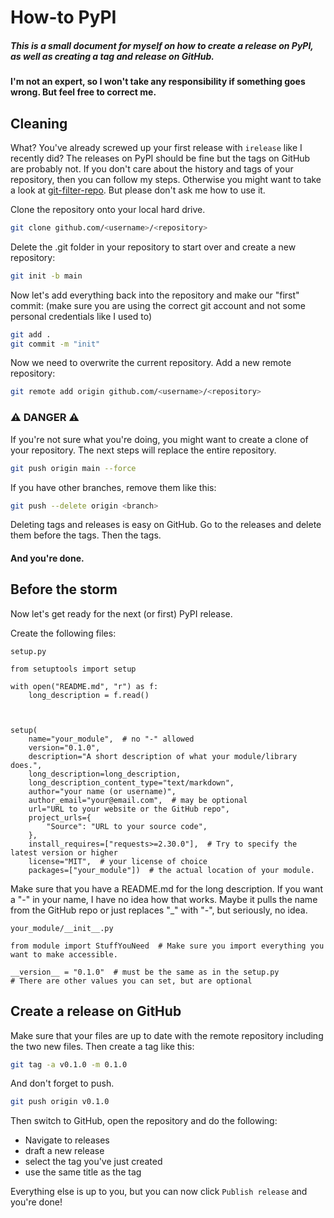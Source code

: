 # How-to PyPI

##### This is a small document for myself on how to create a release on PyPI, as well as creating a tag and release on GitHub.

#### I'm not an expert, so I won't take any responsibility if something goes wrong. But feel free to correct me.

## Cleaning

What? You've already screwed up your first release with `irelease` like I recently did? 
The releases on PyPI should be fine but the tags on GitHub are probably not.
If you don't care about the history and tags of your repository, then you can follow my steps.
Otherwise you might want to take a look at [git-filter-repo](https://github.com/newren/git-filter-repo). But please don't ask me how to use it.


Clone the repository onto your local hard drive.
```bash
git clone github.com/<username>/<repository>
```
Delete the .git folder in your repository to start over and create a new repository:
```bash
git init -b main
```

Now let's add everything back into the repository and make our "first" commit:
(make sure you are using the correct git account and not some personal credentials like I used to)
```bash
git add .
git commit -m "init"
```

Now we need to overwrite the current repository.
Add a new remote repository:
```bash
git remote add origin github.com/<username>/<repository>
```

### ⚠️ DANGER ⚠️

If you're not sure what you're doing, you might want to create a clone of your repository.
The next steps will replace the entire repository.

```bash
git push origin main --force
```

If you have other branches, remove them like this:
```bash
git push --delete origin <branch>
```

Deleting tags and releases is easy on GitHub. Go to the releases and delete them before the tags. Then the tags.

#### And you're done.


## Before the storm

Now let's get ready for the next (or first) PyPI release.

Create the following files:

`setup.py`
```python3
from setuptools import setup

with open("README.md", "r") as f:
    long_description = f.read()



setup(
    name="your_module",  # no "-" allowed
    version="0.1.0",
    description="A short description of what your module/library does.",
    long_description=long_description,
    long_description_content_type="text/markdown",
    author="your name (or username)",
    author_email="your@email.com",  # may be optional
    url="URL to your website or the GitHub repo",
    project_urls={
        "Source": "URL to your source code",
    },
    install_requires=["requests>=2.30.0"],  # Try to specify the latest version or higher
    license="MIT",  # your license of choice
    packages=["your_module"])  # the actual location of your module.
```
Make sure that you have a README.md for the long description.
If you want a "-" in your name, I have no idea how that works. Maybe it pulls the name from the GitHub repo or just replaces "_" with "-", but seriously, no idea.


`your_module/__init__.py`
```python3
from module import StuffYouNeed  # Make sure you import everything you want to make accessible.

__version__ = "0.1.0"  # must be the same as in the setup.py
# There are other values you can set, but are optional
```

## Create a release on GitHub

Make sure that your files are up to date with the remote repository including the two new files.
Then create a tag like this:
```bash
git tag -a v0.1.0 -m 0.1.0
```
And don't forget to push.
```bash
git push origin v0.1.0
```

Then switch to GitHub, open the repository and do the following:
- Navigate to releases
- draft a new release
- select the tag you've just created
- use the same title as the tag

Everything else is up to you, but you can now click `Publish release` and you're done!




